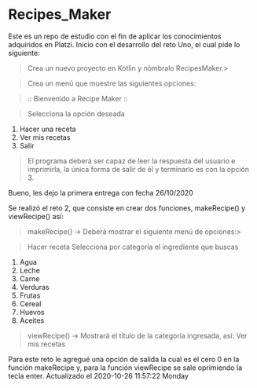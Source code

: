 # Recipes_Maker
Este es un repo de estudio con el fin de aplicar los conocimientos adquiridos en Platzi. Inicio con el desarrollo del reto Uno, el cual pide lo siguiente:

> Crea un nuevo proyecto en Kotlin y nómbralo RecipesMaker.> 

> Crea un menú que muestre las siguientes opciones:

> :: Bienvenido a Recipe Maker ::


> Selecciona la opción deseada
1. Hacer una receta
2. Ver mis recetas
3. Salir

> El programa deberá ser capaz de leer la respuesta del usuario e imprimirla, la única forma de salir de él y terminarlo es con la opción 3.

Bueno, les dejo la primera entrega con fecha 26/10/2020

Se realizó el reto 2, que consiste en crear dos funciones, makeRecipe() y viewRecipe() así:

> makeRecipe() -> Deberá mostrar el siguiente menú de opciones:> 

> Hacer receta
Selecciona por categoría el ingrediente que buscas
1. Agua
2. Leche
3. Carne
4. Verduras
5. Frutas
6. Cereal
7. Huevos
8. Aceites

> viewRecipe() -> Mostrará el título de la categoría ingresada, así: Ver mis recetas

Para este reto le agregué una opción de salida la cual es el cero 0 en la función makeRecipe y, para la función viewRecipe se sale oprimiendo la tecla enter.
Actualizado el 2020-10-26 11:57:22 Monday

